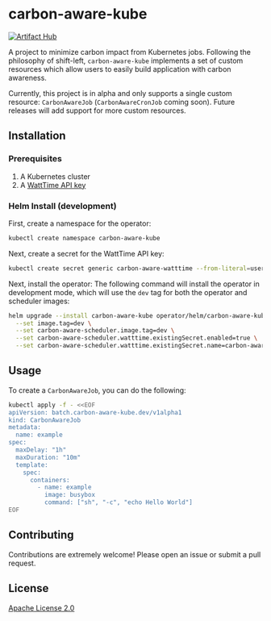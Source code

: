 # carbon-aware-kube
[![Artifact Hub](https://img.shields.io/endpoint?url=https://artifacthub.io/badge/repository/carbon-aware-kube)](https://artifacthub.io/packages/search?repo=carbon-aware-kube)

A project to minimize carbon impact from Kubernetes jobs. Following the philosophy of shift-left, `carbon-aware-kube` implements a set of custom resources which allow users to easily build application with carbon awareness.

Currently, this project is in alpha and only supports a single custom resource: `CarbonAwareJob` (`CarbonAwareCronJob` coming soon). Future releases will add support for more custom resources.

## Installation

### Prerequisites

1. A Kubernetes cluster
2. A [WattTime API key](https://docs.watttime.org/)

### Helm Install (development)

First, create a namespace for the operator:
```bash
kubectl create namespace carbon-aware-kube
```

Next, create a secret for the WattTime API key:
```bash
kubectl create secret generic carbon-aware-watttime --from-literal=username=${WATTIME_USERNAME} --from-literal=password=${WATTIME_PASSWORD} -n carbon-aware-kube
```

Next, install the operator:
The following command will install the operator in development mode, which will use the `dev` tag for both the operator and scheduler images:
```bash
helm upgrade --install carbon-aware-kube operator/helm/carbon-aware-kube -n carbon-aware-kube \
  --set image.tag=dev \
  --set carbon-aware-scheduler.image.tag=dev \
  --set carbon-aware-scheduler.watttime.existingSecret.enabled=true \
  --set carbon-aware-scheduler.watttime.existingSecret.name=carbon-aware-watttime
```

## Usage

To create a `CarbonAwareJob`, you can do the following:
```bash
kubectl apply -f - <<EOF
apiVersion: batch.carbon-aware-kube.dev/v1alpha1
kind: CarbonAwareJob
metadata:
  name: example
spec:
  maxDelay: "1h"
  maxDuration: "10m"
  template:
    spec:
      containers:
        - name: example
          image: busybox
          command: ["sh", "-c", "echo Hello World"]
EOF
```

## Contributing

Contributions are extremely welcome! Please open an issue or submit a pull request.

## License

[Apache License 2.0](LICENSE)
